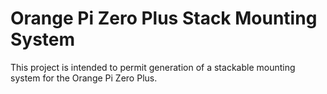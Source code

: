 # Orange Pi Zero Plus Stack Mounting System

This project is intended to permit generation of a stackable mounting system for the Orange Pi Zero Plus.

